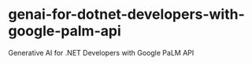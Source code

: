 # genai-for-dotnet-developers-with-google-palm-api
Generative AI for .NET Developers with Google PaLM API
